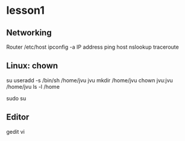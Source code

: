 # lesson1

## Networking
Router
/etc/host
ipconfig -a
IP address
ping
host
nslookup
traceroute

## Linux: chown
su
useradd -s /bin/sh /home/jvu jvu
mkdir /home/jvu
chown jvu:jvu /home/jvu
ls -l /home

sudo su

## Editor
gedit
vi
